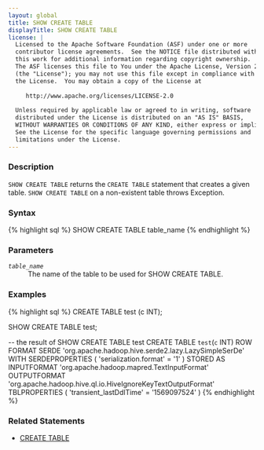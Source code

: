 ```yaml
---
layout: global
title: SHOW CREATE TABLE
displayTitle: SHOW CREATE TABLE
license: |
  Licensed to the Apache Software Foundation (ASF) under one or more
  contributor license agreements.  See the NOTICE file distributed with
  this work for additional information regarding copyright ownership.
  The ASF licenses this file to You under the Apache License, Version 2.0
  (the "License"); you may not use this file except in compliance with
  the License.  You may obtain a copy of the License at
 
     http://www.apache.org/licenses/LICENSE-2.0
 
  Unless required by applicable law or agreed to in writing, software
  distributed under the License is distributed on an "AS IS" BASIS,
  WITHOUT WARRANTIES OR CONDITIONS OF ANY KIND, either express or implied.
  See the License for the specific language governing permissions and
  limitations under the License.
---
```


### Description
`SHOW CREATE TABLE` returns the `CREATE TABLE` statement that creates a given table. `SHOW CREATE TABLE` on a non-existent table throws Exception.

### Syntax
{% highlight sql %}
SHOW CREATE TABLE table_name
{% endhighlight %}

### Parameters
<dl>
 <dt><code><em>table_name</em></code></dt>
 <dd>The name of the table to be used for SHOW CREATE TABLE.</dd>
</dl>

### Examples
{% highlight sql %}
CREATE TABLE test (c INT);

SHOW CREATE TABLE test;

-- the result of SHOW CREATE TABLE test
CREATE TABLE `test`(`c` INT)
ROW FORMAT SERDE 'org.apache.hadoop.hive.serde2.lazy.LazySimpleSerDe'
WITH SERDEPROPERTIES (
  'serialization.format' = '1'
)
STORED AS
  INPUTFORMAT 'org.apache.hadoop.mapred.TextInputFormat'
  OUTPUTFORMAT 'org.apache.hadoop.hive.ql.io.HiveIgnoreKeyTextOutputFormat'
TBLPROPERTIES (
  'transient_lastDdlTime' = '1569097524'
)
{% endhighlight %}

### Related Statements
 * [CREATE TABLE](sql-ref-syntax-ddl-create-table.html)

